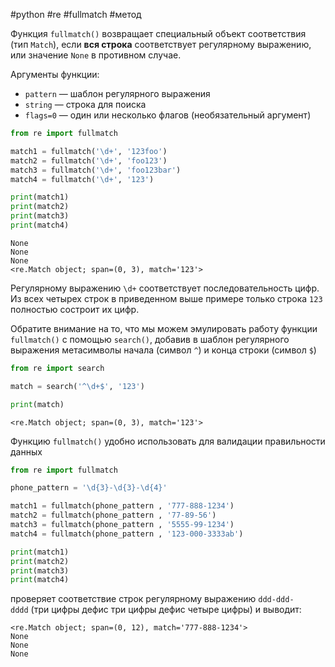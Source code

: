 #python #re #fullmatch #метод


Функция `fullmatch()` возвращает специальный объект соответствия (тип `Match`), если **вся строка** соответствует регулярному выражению, или значение `None` в противном случае.

Аргументы функции:
- `pattern` — шаблон регулярного выражения
- `string` — строка для поиска
- `flags=0` — один или несколько флагов (необязательный аргумент)

```python
from re import fullmatch

match1 = fullmatch('\d+', '123foo')
match2 = fullmatch('\d+', 'foo123')
match3 = fullmatch('\d+', 'foo123bar')
match4 = fullmatch('\d+', '123')

print(match1)
print(match2)
print(match3)
print(match4)
```
```
None
None
None
<re.Match object; span=(0, 3), match='123'>
```
Регулярному выражению `\d+` соответствует последовательность цифр. Из всех четырех строк в приведенном выше примере только строка `123` полностью состроит их цифр.

Обратите внимание на то, что мы можем эмулировать работу функции `fullmatch()` с помощью `search()`, добавив в шаблон регулярного выражения метасимволы начала (символ `^`) и конца строки (символ `$`)

```python
from re import search

match = search('^\d+$', '123')

print(match)
```
```
<re.Match object; span=(0, 3), match='123'>
```

Функцию `fullmatch()` удобно использовать для валидации правильности данных
```python
from re import fullmatch

phone_pattern = '\d{3}-\d{3}-\d{4}'

match1 = fullmatch(phone_pattern , '777-888-1234')
match2 = fullmatch(phone_pattern , '77-89-56')
match3 = fullmatch(phone_pattern , '5555-99-1234')
match4 = fullmatch(phone_pattern , '123-000-3333ab')

print(match1)
print(match2)
print(match3)
print(match4)
```
проверяет соответствие строк регулярному выражению `ddd-ddd-dddd` (три цифры дефис три цифры дефис четыре цифры) и выводит:
```
<re.Match object; span=(0, 12), match='777-888-1234'>
None
None
None
```